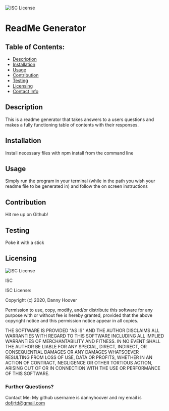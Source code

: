 ![ISC License](https://img.shields.io/badge/license-ISC-blue)

# ReadMe Generator

## Table of Contents:
- [Description](##-Description)
- [Installation](##-Installation)
- [Usage](##-Usage)
- [Contribution](##-Contribution)
- [Testing](##-Testing)
- [Licensing](##-Licensing)
- [Contact Info](###-Further-Questions?)

## Description
This is a readme generator that takes answers to a users questions and makes a fully functioning table of contents with their responses.

## Installation
Install necessary files with npm install from the command line

## Usage
Simply run the program in your terminal (while in the path you wish your readme file to be generated in) and follow the on screen instructions

## Contribution
Hit me up on Github!

## Testing
Poke it with a stick

## Licensing
![ISC License](https://img.shields.io/badge/license-ISC-blue)

ISC


ISC License:

Copyright (c) 2020, Danny Hoover

Permission to use, copy, modify, and/or distribute this software for
any purpose with or without fee is hereby granted, provided that the 
above copyright notice and this permission notice appear in all copies.

THE SOFTWARE IS PROVIDED "AS IS" AND THE AUTHOR DISCLAIMS ALL WARRANTIES WITH 
REGARD TO THIS SOFTWARE INCLUDING ALL IMPLIED WARRANTIES OF MERCHANTABILITY AND FITNESS. 
IN NO EVENT SHALL THE AUTHOR BE LIABLE FOR ANY SPECIAL, DIRECT, INDIRECT, OR CONSEQUENTIAL DAMAGES OR 
ANY DAMAGES WHATSOEVER RESULTING FROM LOSS OF USE, DATA OR PROFITS, WHETHER IN AN ACTION OF CONTRACT, 
NEGLIGENCE OR OTHER TORTIOUS ACTION, ARISING OUT OF OR IN CONNECTION WITH THE USE OR PERFORMANCE OF THIS SOFTWARE.


### Further Questions?
Contact Me:
My github username is dannyhoover and
my email is dofjrtd@gmail.com
